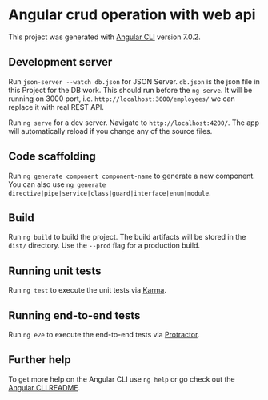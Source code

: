 # Angular crud operation with web api

This project was generated with [Angular CLI](https://github.com/angular/angular-cli) version 7.0.2.

## Development server

Run `json-server --watch db.json` for JSON Server. `db.json` is the json file in this Project for the DB work. This should run before the `ng serve`. It will be running on 3000 port, i.e. `http://localhost:3000/employees/` we can replace it with real REST API.

Run `ng serve` for a dev server. Navigate to `http://localhost:4200/`. The app will automatically reload if you change any of the source files.

## Code scaffolding

Run `ng generate component component-name` to generate a new component. You can also use `ng generate directive|pipe|service|class|guard|interface|enum|module`.

## Build

Run `ng build` to build the project. The build artifacts will be stored in the `dist/` directory. Use the `--prod` flag for a production build.

## Running unit tests

Run `ng test` to execute the unit tests via [Karma](https://karma-runner.github.io).

## Running end-to-end tests

Run `ng e2e` to execute the end-to-end tests via [Protractor](http://www.protractortest.org/).

## Further help

To get more help on the Angular CLI use `ng help` or go check out the [Angular CLI README](https://github.com/angular/angular-cli/blob/master/README.md).
